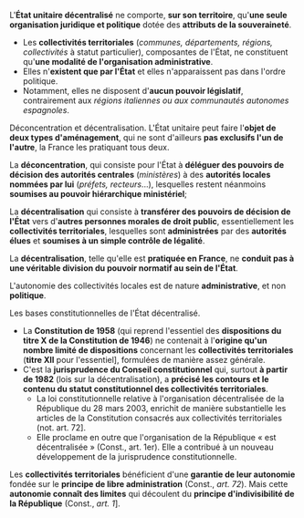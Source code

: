 L'**État unitaire décentralisé** ne comporte, **sur son territoire**, qu'**une seule organisation juridique et politique** dotée des **attributs de la souveraineté**. 
- Les **collectivités territoriales** (*communes, départements, régions, collectivités* à statut particulier), composantes de l'État, ne constituent qu'**une modalité de l'organisation administrative**. 
- Elles n'**existent que par l'État** et elles n'apparaissent pas dans l'ordre politique.
- Notamment, elles ne disposent d'**aucun pouvoir législatif**, contrairement aux *régions italiennes ou aux communautés autonomes espagnoles*.

Déconcentration et décentralisation. L'État unitaire peut faire l'**objet de deux types d'aménagement**, qui ne sont d'ailleurs **pas exclusifs l'un de l'autre**, la France les pratiquant tous deux.

La **déconcentration**, qui consiste pour l'État à **déléguer des pouvoirs de décision des autorités centrales** (*ministères*) à des **autorités locales nommées par lui** (*préfets, recteurs*...), lesquelles restent néanmoins **soumises au pouvoir hiérarchique ministériel**; 

La **décentralisation** qui consiste à **transférer des pouvoirs de décision de l'État** vers d'**autres personnes morales de droit public**, essentiellement les **collectivités territoriales**, lesquelles sont **administrées** par des **autorités élues** et **soumises à un simple contrôle de légalité**.

La **décentralisation**, telle qu'elle est **pratiquée en France**, ne **conduit pas à une véritable division du pouvoir normatif au sein de l'État**.

L'autonomie des collectivités locales est de nature **administrative**, et non **politique**.

Les bases constitutionnelles de l'État décentralisé. 
- La **Constitution de 1958** (qui reprend l'essentiel des **dispositions du titre X de la Constitution de 1946**) ne contenait à l'**origine qu'un nombre limité de dispositions** concernant les **collectivités territoriales** (**titre XII** pour l'essentiel], formulées de manière assez générale.
- C'est la **jurisprudence du Conseil constitutionnel** qui, surtout **à partir de 1982** (lois sur la décentralisation), a **précisé les contours et le contenu du statut constitutionnel des collectivités territoriales**. 
	- La loi constitutionnelle relative à l'organisation décentralisée de la République du 28 mars 2003, enrichit de manière substantielle les articles de la Constitution consacrés aux collectivités territoriales (not. art. 72]. 
	- Elle proclame en outre que l'organisation de la République « est décentralisée » (Const., art. 1er). Elle a contribué à un nouveau développement de la jurisprudence constitutionnelle.

Les **collectivités territoriales** bénéficient d'une **garantie de leur autonomie** fondée sur le **principe de libre administration** (Const., *art. 72*). Mais cette **autonomie connaît des limites** qui découlent du **principe d'indivisibilité de la République** (Const., *art. 1*].